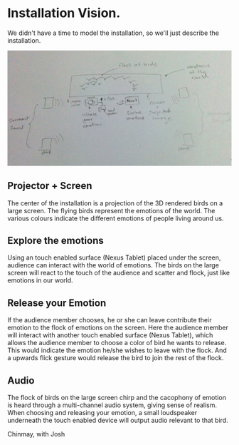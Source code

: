 # Installation Vision.

We didn't have a time to model the installation, so we'll just describe the installation.

![installation vision](../project_images/installation.jpg "Installation Vision")


## Projector + Screen

The center of the installation is a projection of the 3D rendered birds on a large screen. The flying birds represent the emotions of the world. The various colours indicate the different emotions of people living around us.

## Explore the emotions

Using an touch enabled surface (Nexus Tablet) placed under the screen, audience can interact with the world of emotions. The birds on the large screen will react to the touch of the audience and scatter and flock, just like emotions in our world.


## Release your Emotion

If the audience member chooses, he or she can leave contribute their emotion to the flock of emotions on the screen. Here the audience member will interact with another touch enabled surface (Nexus Tablet), which allows the audience member to choose a color of bird he wants to release. This would indicate the emotion he/she wishes to leave with the flock. And a upwards flick gesture would release the bird to join the rest of the flock.


## Audio
The flock of birds on the large screen chirp and the cacophony of emotion is heard through a multi-channel audio system, giving sense of realism. When choosing and releasing your emotion, a small loudspeaker underneath the touch enabled device will output audio relevant to that bird.


Chinmay, with Josh
